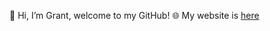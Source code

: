 👋 Hi, I’m Grant, welcome to my GitHub!
🌐 My website is [here](https://gsmithapps.github.io/GSmithApps/)



<!---
GSmithApps/GSmithApps is a ✨ special ✨ repository because its `README.md` (this file) appears on your GitHub profile.
You can click the Preview link to take a look at your changes.
--->
